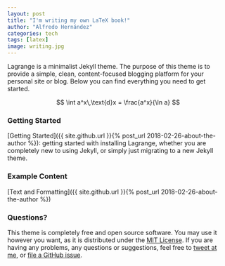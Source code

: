 ```yaml
---
layout: post
title: "I'm writing my own LaTeX book!"
author: "Alfredo Hernández"
categories: tech
tags: [latex]
image: writing.jpg
---
```


Lagrange is a minimalist Jekyll theme. The purpose of this theme is to provide a simple, clean, content-focused blogging platform for your personal site or blog. Below you can find everything you need to get started.

$$
\int a^x\,\text{d}x = \frac{a^x}{\ln a}
$$

### Getting Started

[Getting Started]({{ site.github.url }}{% post_url 2018-02-26-about-the-author %}): getting started with installing Lagrange, whether you are completely new to using Jekyll, or simply just migrating to a new Jekyll theme.

### Example Content

[Text and Formatting]({{ site.github.url }}{% post_url 2018-02-26-about-the-author %})

### Questions?

This theme is completely free and open source software. You may use it however you want, as it is distributed under the [MIT License](http://choosealicense.com/licenses/mit/). If you are having any problems, any questions or suggestions, feel free to [tweet at me](https://twitter.com/intent/tweet?text=My%question%about%Lagrange%is:%&amp;via=paululele), or [file a GitHub issue](https://github.com/lenpaul/lagrange/issues/new).
